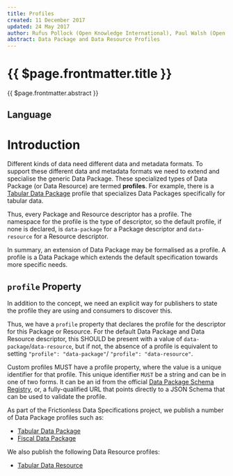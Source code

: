 ```yaml
---
title: Profiles
created: 11 December 2017
updated: 24 May 2017
author: Rufus Pollock (Open Knowledge International), Paul Walsh (Open Knowledge International)
abstract: Data Package and Data Resource Profiles
---
```


# {{ $page.frontmatter.title }}

{{ $page.frontmatter.abstract }}

<MetadataTable />

## Language

<Language />

# Introduction

Different kinds of data need different data and metadata formats. To support these different data and metadata formats we need to extend and specialise the generic Data Package. These specialized types of Data Package (or Data Resource) are termed **profiles**. For example, there is a [Tabular Data Package][tdp] profile that specializes Data Packages specifically for tabular data.

Thus, every Package and Resource descriptor has a profile. The namespace for the profile is the type of descriptor, so the default profile, if none is declared, is `data-package` for a Package descriptor and `data-resource` for a Resource descriptor.

In summary, an extension of Data Package may be formalised as a profile. A profile is a Data Package which extends the default specification towards more specific needs.

## `profile` Property

In addition to the concept, we need an explicit way for publishers to state the profile they are using and consumers to discover this.

Thus, we have a `profile` property that declares the profile for the descriptor for this Package or Resource. For the default Data Package and Data Resource descriptor, this SHOULD be present with a value of `data-package`/`data-resource`, but if not, the absence of a profile is equivalent to setting `"profile": "data-package"`/ `"profile": "data-resource"`.

Custom profiles MUST have a profile property, where the value is a unique identifier for that profile. This unique identifier `MUST` be a string and can be in one of two forms. It can be an id from the official [Data Package Schema Registry][registry], or, a fully-qualified URL that points directly to a JSON Schema that can be used to validate the profile.

As part of the Frictionless Data Specifications project, we publish a number of Data Package profiles such as:

* [Tabular Data Package][tdp]
* [Fiscal Data Package][fdp]

We also publish the following Data Resource profiles:

* [Tabular Data Resource][tdr]

[registry]: http://frictionlessdata.io/schemas/registry.json
[tdp]: http://frictionlessdata.io/specs/tabular-data-package/
[fdp]: http://frictionlessdata.io/specs/fiscal-data-package/
[tdr]: http://frictionlessdata.io/specs/tabular-data-resource/
